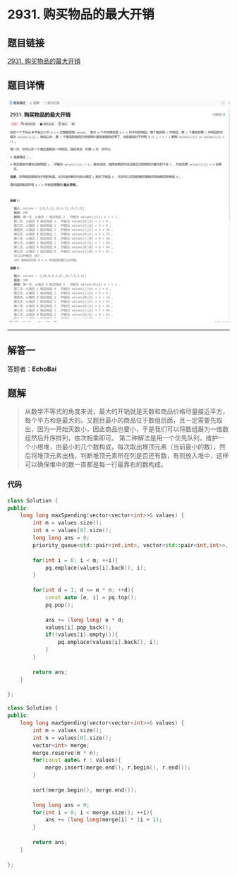 # 2931. 购买物品的最大开销
## 题目链接  
[2931. 购买物品的最大开销](https://leetcode.cn/problems/maximum-spending-after-buying-items/description/?envType=daily-question&envId=2024-12-12)
## 题目详情
![题目图片](Img/2931.png)

***
## 解答一
答题者：**EchoBai**

## 题解
>从数学不等式的角度来说，最大的开销就是天数和商品价格尽量接近平方，每个平方和是最大的。又题目最小的商品位于数组后面，且一定需要先取出，因为一开始天数小，因此商品也要小，于是我们可以将数组展为一维数组然后升序排列，依次相乘即可。
>第二种解法是用一个优先队列，维护一个小根堆，由最小的几个数构成，每次取出堆顶元素（当前最小的数），然后将堆顶元素出栈，判断堆顶元素所在列是否还有数，有则放入堆中，这样可以确保堆中的数一直都是每一行最靠右的数构成。

### 代码
``` c++
class Solution {
public:
    long long maxSpending(vector<vector<int>>& values) {
        int m = values.size();
        int n = values[0].size();
        long long ans = 0;
        priority_queue<std::pair<int,int>, vector<std::pair<int,int>>, greater<>> pq;

        for(int i = 0; i < m; ++i){
            pq.emplace(values[i].back(), i);
        }

        for(int d = 1; d <= m * n; ++d){
            const auto [e, i] = pq.top();
            pq.pop();

            ans += (long long) e * d;
            values[i].pop_back();
            if(!values[i].empty()){
                pq.emplace(values[i].back(), i);
            }
        }

        return ans;
    }

};
```

``` c++
class Solution {
public:
    long long maxSpending(vector<vector<int>>& values) {
        int m = values.size();
        int n = values[0].size();
        vector<int> merge;
        merge.reserve(m * n);
        for(const auto& r : values){
            merge.insert(merge.end(), r.begin(), r.end());
        }

        sort(merge.begin(), merge.end());

        long long ans = 0;
        for(int i = 0; i < merge.size(); ++i){
            ans += (long long)merge[i] * (i + 1);
        }

        return ans;
    }

};
```
